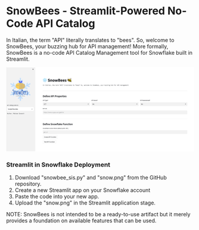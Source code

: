 # SnowBees - Streamlit-Powered No-Code API Catalog
In Italian, the term "API" literally translates to "bees". So, welcome to SnowBees, your buzzing hub for API management!
More formally, SnowBees is a no-code API Catalog Management tool for Snowflake built in Streamlit.

![alt text](https://github.com/matteo-consoli/snowbees/blob/main/screenshot.png?raw=true)

### Streamlit in Snowflake Deployment
1) Download "snowbee_sis.py" and "snow.png" from the GitHub repository.
2) Create a new Streamlit app on your Snowflake account
3) Paste the code into your new app.
4) Upload the "snow.png" in the Streamlit application stage.

NOTE: SnowBees is not intended to be a ready-to-use artifact but it merely provides a foundation on available features that can be used.
